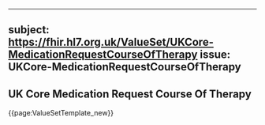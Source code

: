 
---
subject: https://fhir.hl7.org.uk/ValueSet/UKCore-MedicationRequestCourseOfTherapy
issue: UKCore-MedicationRequestCourseOfTherapy
---
## UK Core Medication Request Course Of Therapy

{{page:ValueSetTemplate_new}}
    
